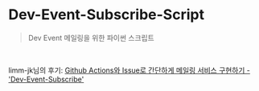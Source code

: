 # Dev-Event-Subscribe-Script
> Dev Event 메일링을 위한 파이썬 스크립트  

<br />

limm-jk님의 후기: [Github Actions와 Issue로 간단하게 메일링 서비스 구현하기 - 'Dev-Event-Subscribe'](https://limm-jk.tistory.com/51)


